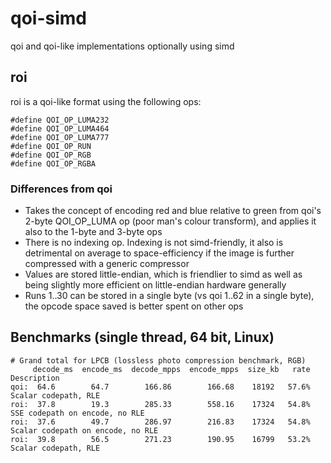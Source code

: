 # qoi-simd
qoi and qoi-like implementations optionally using simd

## roi
roi is a qoi-like format using the following ops:

```
#define QOI_OP_LUMA232
#define QOI_OP_LUMA464
#define QOI_OP_LUMA777
#define QOI_OP_RUN
#define QOI_OP_RGB
#define QOI_OP_RGBA
```

### Differences from qoi
* Takes the concept of encoding red and blue relative to green from qoi's 2-byte QOI_OP_LUMA op (poor man's colour transform), and applies it also to the 1-byte and 3-byte ops
* There is no indexing op. Indexing is not simd-friendly, it also is detrimental on average to space-efficiency if the image is further compressed with a generic compressor
* Values are stored little-endian, which is friendlier to simd as well as being slightly more efficient on little-endian hardware generally
* Runs 1..30 can be stored in a single byte (vs qoi 1..62 in a single byte), the opcode space saved is better spent on other ops

## Benchmarks (single thread, 64 bit, Linux)

```
# Grand total for LPCB (lossless photo compression benchmark, RGB)
     decode_ms  encode_ms  decode_mpps  encode_mpps  size_kb   rate  Description
qoi:  64.6        64.7        166.86        166.68    18192   57.6%  Scalar codepath, RLE
roi:  37.8        19.3        285.33        558.16    17324   54.8%  SSE codepath on encode, no RLE
roi:  37.6        49.7        286.97        216.83    17324   54.8%  Scalar codepath on encode, no RLE
roi:  39.8        56.5        271.23        190.95    16799   53.2%  Scalar codepath, RLE
```

